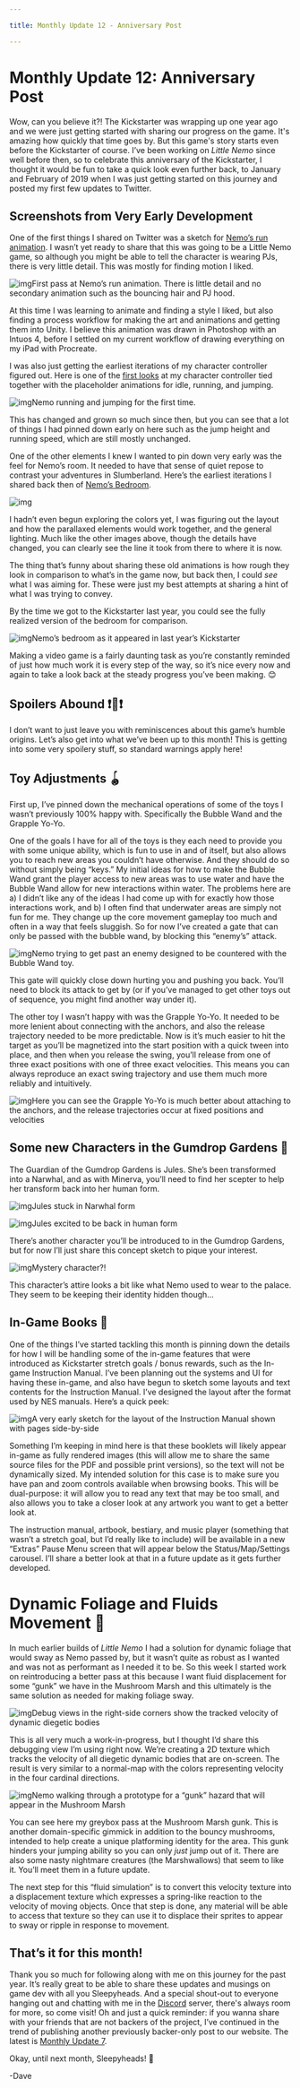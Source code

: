 ```yaml
---

title: Monthly Update 12 - Anniversary Post

---
```


# Monthly Update 12: Anniversary Post



Wow, can you believe it?! The Kickstarter was wrapping up one year ago and we were just getting started with sharing our progress on the game. It's amazing how quickly that time goes by.  But this game's story starts even before the Kickstarter of course. I’ve been working on *Little Nemo* since well before then, so to celebrate this anniversary of the Kickstarter, I thought it would be fun to take a quick look even further back, to January and February of 2019 when I was just getting started on this journey and posted my first few updates to Twitter.



## Screenshots from Very Early Development 

One of the first things I shared on Twitter was a sketch for [Nemo’s run animation](https://twitter.com/diesoftgames/status/1090696554384625664). I wasn’t yet ready to share that this was going to be a Little Nemo game, so although you might be able to tell the character is wearing PJs, there is very little detail. This was mostly for finding motion I liked.

![img](https://i.kickstarter.com/assets/041/469/717/cbf8c7e0ef0c5d976f51d5d5784cfcf2_original.gif?fit=scale-down&origin=ugc&q=92&width=700&sig=YfdeqDGTLGN1qfraMeq9Q2QTr0u%2FpFIRp7fVmOSPh3M%3D)First pass at Nemo’s run animation. There is little detail and no secondary animation such as the bouncing hair and PJ hood.



At this time I was learning to animate and finding a style I liked, but also finding a process workflow for making the art and animations and getting them into Unity. I believe this animation was drawn in Photoshop with an Intuos 4, before I settled on my current workflow of drawing everything on my iPad with Procreate.

I was also just getting the earliest iterations of my character controller figured out. Here is one of the [first looks](https://twitter.com/diesoftgames/status/1093618367645257728) at my character controller tied together with the placeholder animations for idle, running, and jumping.

![img](https://i.kickstarter.com/assets/041/469/725/9909ad90f1f926a6b1fbbf27bd0a3b9c_original.gif?fit=scale-down&origin=ugc&q=92&width=700&sig=P3%2FRYhxwZ0RDoFhKvybvAFTFjNzqmrAhw72TsIau7Xc%3D)Nemo running and jumping for the first time.



This has changed and grown so much since then, but you can see that a lot of things I had pinned down early on here such as the jump height and running speed, which are still mostly unchanged.

One of the other elements I knew I wanted to pin down very early was the feel for Nemo’s room. It needed to have that sense of quiet repose to contrast your adventures in Slumberland. Here’s the earliest iterations I shared back then of [Nemo’s Bedroom](https://twitter.com/diesoftgames/status/1097950001815322624).

![img](https://i.kickstarter.com/assets/041/469/737/29f758b0366763da29f7f0108177aafb_original.gif?fit=scale-down&origin=ugc&q=92&width=700&sig=tPvGr8D7JQQj8yniqmB%2BWmzuDfMO22BF1dc%2BfjEyFHc%3D)



I hadn’t even begun exploring the colors yet, I was figuring out the layout and how the parallaxed elements would work together, and the general lighting. Much like the other images above, though the details have changed, you can clearly see the line it took from there to where it is now.

The thing that’s funny about sharing these old animations is how rough they look in comparison to what’s in the game now, but back then, I could *see* what I was aiming for. These were just my best attempts at sharing a hint of what I was trying to convey.

By the time we got to the Kickstarter last year, you could see the fully realized version of the bedroom for comparison.

![img](https://i.kickstarter.com/assets/041/469/759/6c0f7c12249d60cb0dc10c30b236e9dd_original.gif?fit=scale-down&origin=ugc&q=92&width=700&sig=zcdLsAR3M8UtPRr4mirq3ykxmha0CQt1rrtsiXbEFGI%3D)Nemo’s bedroom as it appeared in last year’s Kickstarter

Making a video game is a fairly daunting task as you’re constantly reminded of just how much work it is every step of the way, so it’s nice every now and again to take a look back at the steady progress you’ve been making. 😊



## Spoilers Abound ❗🙈❗

I don’t want to just leave you with reminiscences about this game’s humble origins. Let’s also get into what we’ve been up to this month! This is getting into some very spoilery stuff, so standard warnings apply here!



## Toy Adjustments 🪀

First up, I’ve pinned down the mechanical operations of some of the toys I wasn’t previously 100% happy with. Specifically the Bubble Wand and the Grapple Yo-Yo.

One of the goals I have for all of the toys is they each need to provide you with some unique ability, which is fun to use in and of itself, but also allows you to reach new areas you couldn’t have otherwise. And they should do so without simply being “keys.” My initial ideas for how to make the Bubble Wand grant the player access to new areas was to use water and have the Bubble Wand allow for new interactions within water. The problems here are a) I didn’t like any of the ideas I had come up with for exactly how those interactions work, and b) I often find that underwater areas are simply not fun for me. They change up the core movement gameplay too much and often in a way that feels sluggish. So for now I’ve created a gate that can only be passed with the bubble wand, by blocking this “enemy’s” attack.

![img](https://i.kickstarter.com/assets/041/469/811/6299d0745926616d9f301b8e9f16c97e_original.gif?fit=scale-down&origin=ugc&q=92&width=700&sig=GPe1sLfvyWUIGg7KRAeLmYisMoWRJhTrnBNAn0qHvCg%3D)Nemo trying to get past an enemy designed to be countered with the Bubble Wand toy.

This gate will quickly close down hurting you and pushing you back. You’ll need to block its attack to get by (or if you’ve managed to get other toys out of sequence, you might find another way under it).

The other toy I wasn’t happy with was the Grapple Yo-Yo. It needed to be more lenient about connecting with the anchors, and also the release trajectory needed to be more predictable. Now is it’s much easier to hit the target as you’ll be magnetized into the start position with a quick tween into place, and then when you release the swing, you’ll release from one of three exact positions with one of three exact velocities. This means you can always reproduce an exact swing trajectory and use them much more reliably and intuitively.

![img](https://i.kickstarter.com/assets/041/469/828/85dc1db3bceb36c750580310537596d3_original.gif?fit=scale-down&origin=ugc&q=92&width=700&sig=lEsPZ5MTiGEpGTtdvLttY0eP07ulAyZjFlTqp7gw8nU%3D)Here you can see the Grapple Yo-Yo is much better about attaching to the anchors, and the release trajectories occur at fixed positions and velocities



## Some new Characters in the Gumdrop Gardens 🥸

The Guardian of the Gumdrop Gardens is Jules. She’s been transformed into a Narwhal, and as with Minerva, you’ll need to find her scepter to help her transform back into her human form.

![img](https://i.kickstarter.com/assets/041/469/836/14e945e236a6ad63792e0afa0e3552e2_original.gif?fit=scale-down&origin=ugc&q=92&width=700&sig=u%2BLtSI3kAgkxVcjfJP7rEbUp0hx1JlS8nUDsaepfxCk%3D)Jules stuck in Narwhal form

![img](https://i.kickstarter.com/assets/041/469/840/223defbefd1bc3176f239e7722831f4a_original.gif?fit=scale-down&origin=ugc&q=92&width=700&sig=%2BgF7W5O%2FYwjM85zlQDe2JCMklUMaDtpIJM5Pi7F%2Foy0%3D)Jules excited to be back in human form

There’s another character you’ll be introduced to in the Gumdrop Gardens, but for now I’ll just share this concept sketch to pique your interest.

![img](https://i.kickstarter.com/assets/041/469/845/46c70c9b37d8b20053062b1f8861cf16_original.png?fit=scale-down&origin=ugc&width=700&sig=tq1%2FR2kb0Z5VTBaz2yvfkkGMy4Pb%2BWwqBSLxhR2weJY%3D)Mystery character?!

This character’s attire looks a bit like what Nemo used to wear to the palace. They seem to be keeping their identity hidden though… 



## In-Game Books 📖

One of the things I’ve started tackling this month is pinning down the details for how I will be handling some of the in-game features that were introduced as Kickstarter stretch goals / bonus rewards, such as the In-game Instruction Manual. I’ve been planning out the systems and UI for having these in-game, and also have begun to sketch some layouts and text contents for the Instruction Manual. I’ve designed the layout after the format used by NES manuals. Here’s a quick peek:

![img](https://i.kickstarter.com/assets/041/469/852/75c3591ecb92f474bbb3345ddf29bb41_original.gif?fit=scale-down&origin=ugc&q=92&width=700&sig=o7aE8oVH2e3piFmg1%2Ff2VQrkZPdqg9Xzwq4nutnTpnA%3D)A very early sketch for the layout of the Instruction Manual shown with pages side-by-side

Something I’m keeping in mind here is that these booklets will likely appear in-game as fully rendered images (this will allow me to share the same source files for the PDF and possible print versions), so the text will not be dynamically sized. My intended solution for this case is to make sure you have pan and zoom controls available when browsing books. This will be dual-purpose: it will allow you to read any text that may be too small, and also allows you to take a closer look at any artwork you want to get a better look at.

The instruction manual, artbook, bestiary, and music player (something that wasn’t a stretch goal, but I’d really like to include) will be available in a new “Extras” Pause Menu screen that will appear below the Status/Map/Settings carousel. I’ll share a better look at that in a future update as it gets further developed.

# **Dynamic Foliage and Fluids Movement 💨**

In much earlier builds of *Little Nemo* I had a solution for dynamic foliage that would sway as Nemo passed by, but it wasn’t quite as robust as I wanted and was not as performant as I needed it to be. So this week I started work on reintroducing a better pass at this because I want fluid displacement for some “gunk” we have in the Mushroom Marsh and this ultimately is the same solution as needed for making foliage sway.

![img](https://i.kickstarter.com/assets/041/469/858/d1177fbe6bc2dc3d9d0a38e91e1efb19_original.gif?fit=scale-down&origin=ugc&q=92&width=700&sig=VMrgMA4Ga1s9t0VlZqTseqtWJlnilLaQKrdcg5wI8Fs%3D)Debug views in the right-side corners show the tracked velocity of dynamic diegetic bodies

This is all very much a work-in-progress, but I thought I’d share this debugging view I’m using right now. We’re creating a 2D texture which tracks the velocity of all diegetic dynamic bodies that are on-screen. The result is very similar to a normal-map with the colors representing velocity in the four cardinal directions.

![img](https://i.kickstarter.com/assets/041/469/863/f6b7b693a7d3700a4aee76ddc9318b4e_original.gif?fit=scale-down&origin=ugc&q=92&width=700&sig=mUGOq3V7f%2F28M9Ec5FXPBR9xhcUrqSVXdvas8jRaEkI%3D)Nemo walking through a prototype for a “gunk” hazard that will appear in the Mushroom Marsh

You can see here my greybox pass at the Mushroom Marsh gunk. This is another domain-specific gimmick in addition to the bouncy mushrooms, intended to help create a unique platforming identity for the area.  This gunk hinders your jumping ability so you can only *just* jump out of it. There are also some nasty nightmare creatures (the Marshwallows) that seem to like it. You’ll meet them in a future update.

The next step for this “fluid simulation” is to convert this velocity texture into a displacement texture which expresses a spring-like reaction to the velocity of moving objects. Once that step is done, any material will be able to access that texture so they can use it to displace their sprites to appear to sway or ripple in response to movement.



## That’s it for this month!

Thank you so much for following along with me on this journey for the past year. It’s really great to be able to share these updates and musings on game dev with all you Sleepyheads. And a special shout-out to everyone hanging out and chatting with me in the [Discord](https://discord.com/invite/9NymgSJAVp) server, there's always room for more, so come visit! Oh and just a quick reminder: if you wanna share with your friends that are not backers of the project, I’ve continued in the trend of publishing another previously backer-only post to our website. The latest is [Monthly Update 7](https://diesoft.games/2023/01/27/nemo-monthly-update-7.html).

Okay, until next month, Sleepyheads! 👋

-Dave
